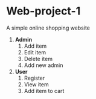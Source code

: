 # Web-project-1
A simple online shopping website
1. **Admin**
   1. Add item
   1. Edit item
   1. Delete item
   1. Add new admin
1. **User**
   1. Register
   1. View item
   1. Add item to cart
